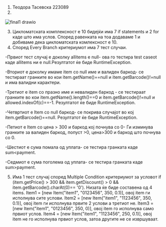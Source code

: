 1. Теодора Тасевска 223089
2. 





 ![final1 drawio](https://github.com/tasevskateodora/SI_2024_lab2_223089/assets/164336502/7e233685-dd00-4735-9f88-be74f759f9c4)

3. Цикломатската комплексност е 10 бидејќи има 7 if statements и 2 for каде што има услов. Според равенката на тоа додаваме 1 и добиваме дека цикломатската комлексност е 10. 
4. Според Every Branch критериумот има 7 тест случаи. 

-Првиот тест случај е доколку allitems е null- ова го тестира test caseot каде allitems ни е null.Резултатот ќе биде RuntimeException. 

-Вториот е доколку имаме item со null име и валиден баркод- се тестираат гранките во кои item.getName()==null и item.getBarcode()!=null и има валидни карактери.

-Третиот е item со празно име и невалиден баркод - се тестираат гранките во кои item.getName().length()==0 и item.getBarcode()!=null и allowed.indexOf(c)==-1. Резултатот ќе биде RuntimeException.

-Четвртиот е Item со null баркод- се покрива случајот во кој item.getBarcode()==null. Резултатот ќе биде RuntimeException.

-Петиот е Item со цена > 300 и баркод кој почнува со 0- Ги изминува гранките за валиден баркод, попуст >0, цена>300 и баркод што почнува со 0.

-Шестиот е сума помала од уплата- се тестира гранката каде sum<payment.

-Седмиот е сума поголема од уплата- се тестира гранката каде sum>payment.


5. Има 1 тест случај според Multiple Condition критериумот за условот if (item.getPrice() > 300 && item.getDiscount() > 0 && item.getBarcode().charAt(0)== '0'). 
Низата ќе биде составена од 4 items. Item1 = [new Item("item1", "0123456", 350, 0.1)], овој item ги исполнува сите услови. Item2 = [new Item("item1", "1123456", 350, 0.1)], овој item ги исполнува првите 2 услови а третиот не. Item3 = [new Item("item1", "0123456", 350, 0)], овој item го исполнува само првиот услов. Item4 = [new Item("item1", "1123456", 250, 0.1)], овој item не го исполнува првиот услов, затоа другите не се извршуваат.
